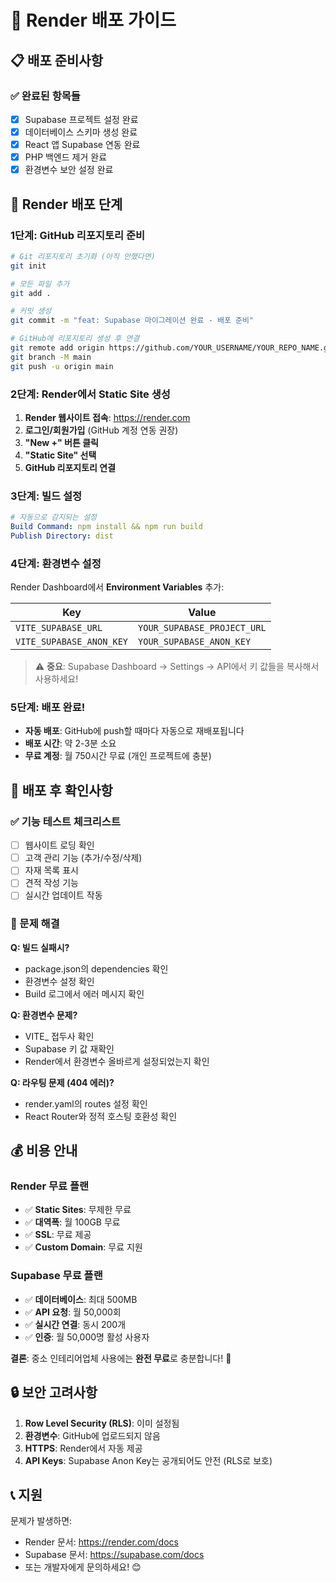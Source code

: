 # 🚀 Render 배포 가이드

## 📋 배포 준비사항

### ✅ 완료된 항목들
- [x] Supabase 프로젝트 설정 완료
- [x] 데이터베이스 스키마 생성 완료  
- [x] React 앱 Supabase 연동 완료
- [x] PHP 백엔드 제거 완료
- [x] 환경변수 보안 설정 완료

## 🔧 Render 배포 단계

### 1단계: GitHub 리포지토리 준비

```bash
# Git 리포지토리 초기화 (아직 안했다면)
git init

# 모든 파일 추가
git add .

# 커밋 생성
git commit -m "feat: Supabase 마이그레이션 완료 - 배포 준비"

# GitHub에 리포지토리 생성 후 연결
git remote add origin https://github.com/YOUR_USERNAME/YOUR_REPO_NAME.git
git branch -M main
git push -u origin main
```

### 2단계: Render에서 Static Site 생성

1. **Render 웹사이트 접속**: https://render.com
2. **로그인/회원가입** (GitHub 계정 연동 권장)
3. **"New +" 버튼 클릭**
4. **"Static Site" 선택**
5. **GitHub 리포지토리 연결**

### 3단계: 빌드 설정

```yaml
# 자동으로 감지되는 설정
Build Command: npm install && npm run build
Publish Directory: dist
```

### 4단계: 환경변수 설정

Render Dashboard에서 **Environment Variables** 추가:

| Key | Value |
|-----|-------|
| `VITE_SUPABASE_URL` | `YOUR_SUPABASE_PROJECT_URL` |
| `VITE_SUPABASE_ANON_KEY` | `YOUR_SUPABASE_ANON_KEY` |

> ⚠️ **중요**: Supabase Dashboard → Settings → API에서 키 값들을 복사해서 사용하세요!

### 5단계: 배포 완료!

- **자동 배포**: GitHub에 push할 때마다 자동으로 재배포됩니다
- **배포 시간**: 약 2-3분 소요
- **무료 계정**: 월 750시간 무료 (개인 프로젝트에 충분)

## 🔗 배포 후 확인사항

### ✅ 기능 테스트 체크리스트

- [ ] 웹사이트 로딩 확인
- [ ] 고객 관리 기능 (추가/수정/삭제)
- [ ] 자재 목록 표시
- [ ] 견적 작성 기능
- [ ] 실시간 업데이트 작동

### 🐛 문제 해결

**Q: 빌드 실패시?**
- package.json의 dependencies 확인
- 환경변수 설정 확인
- Build 로그에서 에러 메시지 확인

**Q: 환경변수 문제?**
- VITE_ 접두사 확인
- Supabase 키 값 재확인
- Render에서 환경변수 올바르게 설정되었는지 확인

**Q: 라우팅 문제 (404 에러)?**
- render.yaml의 routes 설정 확인
- React Router와 정적 호스팅 호환성 확인

## 💰 비용 안내

### Render 무료 플랜
- ✅ **Static Sites**: 무제한 무료
- ✅ **대역폭**: 월 100GB 무료
- ✅ **SSL**: 무료 제공
- ✅ **Custom Domain**: 무료 지원

### Supabase 무료 플랜
- ✅ **데이터베이스**: 최대 500MB
- ✅ **API 요청**: 월 50,000회
- ✅ **실시간 연결**: 동시 200개
- ✅ **인증**: 월 50,000명 활성 사용자

**결론**: 중소 인테리어업체 사용에는 **완전 무료**로 충분합니다! 🎉

## 🔒 보안 고려사항

1. **Row Level Security (RLS)**: 이미 설정됨
2. **환경변수**: GitHub에 업로드되지 않음
3. **HTTPS**: Render에서 자동 제공
4. **API Keys**: Supabase Anon Key는 공개되어도 안전 (RLS로 보호)

## 📞 지원

문제가 발생하면:
- Render 문서: https://render.com/docs
- Supabase 문서: https://supabase.com/docs
- 또는 개발자에게 문의하세요! 😊
